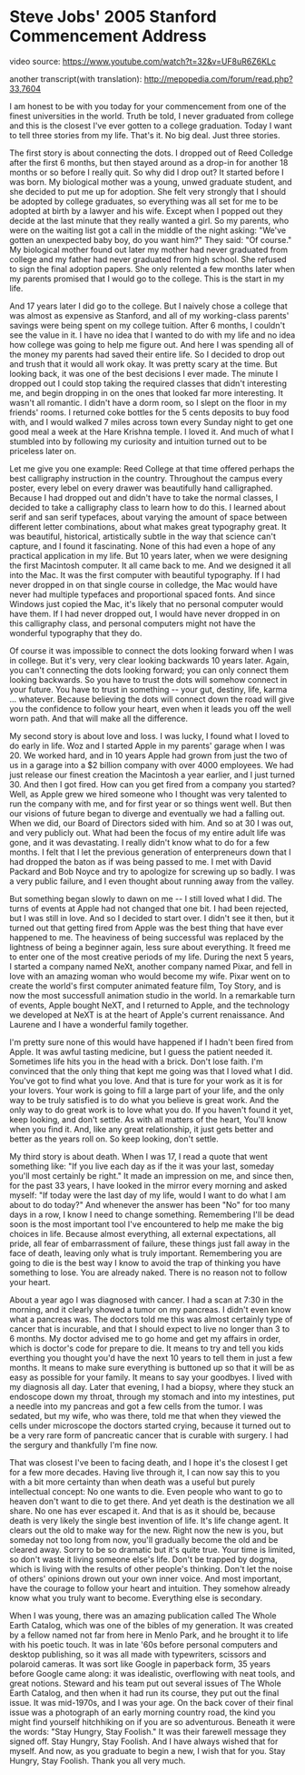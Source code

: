 Steve Jobs' 2005 Stanford Commencement Address
==============================================

video source:
https://www.youtube.com/watch?t=32&v=UF8uR6Z6KLc

another transcript(with translation):
http://mepopedia.com/forum/read.php?33,7604

I am honest to be with you today for your commencement from one of the finest universities in the world. Truth be told, I never graduated from college and this is the closest I've ever gotten to a college graduation. Today I want to tell three stories from my life. That's it. No big deal. Just three stories.

The first story is about connecting the dots. I dropped out of Reed Colledge after the first 6 months, but then stayed around as a drop-in for another 18 months or so before I really quit. So why did I drop out? It started before I was born. My biological mother was a young, unwed graduate student, and she decided to put me up for adoption. She felt very strongly that I should be adopted by college graduates, so everything was all set for me to be adopted at birth by a lawyer and his wife. Except when I popped out they decide at the last minute that they really wanted a girl. So my parents, who were on the waiting list got a call in the middle of the night asking: "We've gotten an unexpected baby boy, do you want him?" They said: "Of course." My biological mother found out later my mother had never graduated from college and my father had never graduated from high school. She refused to sign the final adoption papers. She only relented a few months later when my parents promised that I would go to the college. This is the start in my life.

And 17 years later I did go to the college. But I naively chose a college that was almost as expensive as Stanford, and all of my working-class parents' savings were being spent on my college tuition. After 6 months, I couldn't see the value in it. I have no idea that I wanted to do with my life and no idea how college was going to help me figure out. And here I was spending all of the money my parents had saved their entire life. So I decided to drop out and trush that it would all work okay. It was pretty scary at the time. But looking back, it was one of the best decisions I ever made. The minute I dropped out I could stop taking the required classes that didn't interesting me, and begin dropping in on the ones that looked far more interesting. It wasn't all romantic. I didn't have a dorm room, so I slept on the floor in my friends' rooms. I returned coke bottles for the 5 cents deposits to buy food with, and I would walked 7 miles across town every Sunday night to get one good meal a week at the Hare Krishna temple. I loved it. And much of what I stumbled into by following my curiosity and intuition turned out to be priceless later on.

Let me give you one example: Reed College at that time offered perhaps the best calligraphy instruction in the country. Throughout the campus every poster, every lebel on every drawer was beautifully hand calligraphed. Because I had dropped out and didn't have to take the normal classes, I decided to take a calligraphy class to learn how to do this. I learned about serif and san serif typefaces, about varying the amount of space between different letter combinations, about what makes great typography great. It was beautiful, historical, artistically subtle in the way that science can't capture, and I found it fascinating. None of this had even a hope of any practical application in my life. But 10 years later, when we were designing the first Macintosh computer. It all came back to me. And we designed it all into the Mac. It was the first computer with beautiful typography. If I had never dropped in on that single course in colledge, the Mac would have never had multiple typefaces and proportional spaced fonts. And since Windows just copied the Mac, it's likely that no personal computer would have them. If I had never dropped out, I would have never dropped in on this calligraphy class, and personal computers might not have the wonderful typography that they do.

Of course it was impossible to connect the dots looking forward when I was in college. But it's very, very clear looking backwards 10 years later. Again, you can't connecting the dots looking forward; you can only connect them looking backwards. So you have to trust the dots will somehow connect in your future. You have to trust in something -- your gut, destiny, life, karma ... whatever. Because believing the dots will connect down the road will give you the confidence to follow your heart, even when it leads you off the well worn path. And that will make all the difference.

My second story is about love and loss. I was lucky, I found what I loved to do early in life. Woz and I started Apple in my parents' garage when I was 20. We worked hard, and in 10 years Apple had grown from just the two of us in a garage into a $2 billion company with over 4000 employees. We had just release our finest creation the Macintosh a year earlier, and I just turned 30. And then I got fired. How can you get fired from a company you started? Well, as Apple grew we hired someone who I thought was very talented to run the company with me, and for first year or so things went well. But then our visions of future began to diverge and eventually we had a falling out. When we did, our Board of Directors sided with him. And so at 30 I was out, and very publicly out. What had been the focus of my entire adult life was gone, and it was devastating. I really didn't know what to do for a few months. I felt that I let the previous generation of enterpreneurs down that I had dropped the baton as if was being passed to me. I met with David Packard and Bob Noyce and try to apologize for screwing up so badly. I was a very public failure, and I even thought about running away from the valley.

But something began slowly to dawn on me -- I still loved what I did. The turns of events at Apple had not changed that one bit. I had been rejected, but I was still in love. And so I decided to start over. I didn't see it then, but it turned out that getting fired from Apple was the best thing that have ever happened to me. The heaviness of being successful was replaced by the lightness of being a beginner again, less sure about everything. It freed me to enter one of the most creative periods of my life. During the next 5 years, I started a company named NeXt, another company named Pixar, and fell in love with an amazing woman who would become my wife. Pixar went on to create the world's first computer animated feature film, Toy Story, and is now the most successfull animation studio in the world. In a remarkable turn of events, Apple bought NeXT, and I returned to Apple, and the technology we developed at NeXT is at the heart of Apple's current renaissance. And Laurene and I have a wonderful family together.

I'm pretty sure none of this would have happened if I hadn't been fired from Apple. It was awful tasting medicine, but I guess the patient needed it. Sometimes life hits you in the head with a brick. Don't lose faith. I'm convinced that the only thing that kept me going was that I loved what I did. You've got to find what you love. And that is ture for your work as it is for your lovers. Your work is going to fill a large part of your life, and the only way to be truly satisfied is to do what you believe is great work. And the only way to do great work is to love what you do. If you haven't found it yet, keep looking, and don't settle. As with all matters of the heart, You'll know when you find it. And, like any great relationship, it just gets better and better as the years roll on. So keep looking, don't settle.

My third story is about death. When I was 17, I read a quote that went something like: "If you live each day as if the it was your last, someday you'll most certainly be right." It made an impression on me, and since then, for the past 33 years, I have looked in the mirror every morning and asked myself: "If today were the last day of my life, would I want to do what I am about to do today?" And whenever the answer has been "No" for too many days in a row, I know I need to change something. Remembering I'll be dead soon is the most important tool I've encountered to help me make the big choices in life. Because almost everything, all external expectations, all pride, all fear of embarrassment of failure, these things just fall away in the face of death, leaving only what is truly important. Remembering you are going to die is the best way I know to avoid the trap of thinking you have something to lose. You are already naked. There is no reason not to follow your heart.

About a year ago I was diagnosed with cancer. I had a scan at 7:30 in the morning, and it clearly showed a tumor on my pancreas. I didn't even know what a pancreas was. The doctors told me this was almost certainly type of cancer that is incurable, and that I should expect to live no longer than 3 to 6 months. My doctor advised me to go home and get my affairs in order, which is doctor's code for prepare to die. It means to try and tell you kids everthing you thought you'd have the next 10 years to tell them in just a few months. It means to make sure everything is buttoned up so that it will be as easy as possible for your family. It means to say your goodbyes. I lived with my diagnosis all day. Later that evening, I had a biopsy, where they stuck an endoscope down my throat, through my stomach and into my intestines, put a needle into my pancreas and got a few cells from the tumor. I was sedated, but my wife, who was there, told me that when they viewed the cells under microscope the doctors started crying, because it turned out to be a very rare form of pancreatic cancer that is curable with surgery. I had the sergury and thankfully I'm fine now.

That was closest I've been to facing death, and I hope it's the closest I get for a few more decades. Having live through it, I can now say this to you with a bit more certainty than when death was a useful but purely intellectual concept: No one wants to die. Even people who want to go to heaven don't want to die to get there. And yet death is the destination we all share. No one has ever escaped it. And that is as it should be, because death is very likely the single best invention of life. It's life change agent. It clears out the old to make way for the new. Right now the new is you, but someday not too long from now, you'll gradually become the old and be cleared away. Sorry to be so dramatic but it's quite true. Your time is limited, so don't waste it living someone else's life. Don't be trapped by dogma, which is living with the results of other people's thinking. Don't let the noise of others' opinions drown out your own inner voice. And most important, have the courage to follow your heart and intuition. They somehow already know what you truly want to become. Everything else is secondary.

When I was young, there was an amazing publication called The Whole Earth Catalog, which was one of the bibles of my generation. It was created by a fellow named not far from here in Menlo Park, and he brought it to life with his poetic touch. It was in late '60s before personal computers and desktop publishing, so it was all made with typewriters, scissors and polaroid cameras. It was sort like Google in paperback form, 35 years before Google came along: it was idealistic, overflowing with neat tools, and great notions. Steward and his team put out several issues of The Whole Earth Catalog, and then when it had run its course, they put out the final issue. It was mid-1970s, and I was your age. On the back cover of their final issue was a photograph of an early morning country road, the kind you might find yourself hitchhiking on if you are so adventurous. Beneath it were the words: "Stay Hungry, Stay Foolish." It was their farewell message they signed off. Stay Hungry, Stay Foolish. And I have always wished that for myself. And now, as you graduate to begin a new, I wish that for you. Stay Hungry, Stay Foolish. Thank you all very much.
